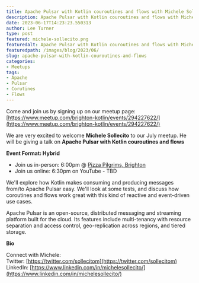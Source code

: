 ```yaml
---
title: Apache Pulsar with Kotlin couroutines and flows with Michele Sollecito
description: Apache Pulsar with Kotlin couroutines and flows with Michele Sollecito
date: 2023-06-17T14:23:23.550313
author: Lee Turner
type: post
featured: michele-sollecito.png
featuredalt: Apache Pulsar with Kotlin couroutines and flows with Michele Sollecito
featuredpath: /images/blog/2023/06/
slug: apache-pulsar-with-kotlin-couroutines-and-flows
categories:
- Meetups
tags:
- Apache
- Pulsar
- Corutines
- Flows
---
```

Come and join us by signing up on our meetup page: [https://www.meetup.com/brighton-kotlin/events/294227622/](https://www.meetup.com/brighton-kotlin/events/294227622/)

We are very excited to welcome **Michele Sollecito** to our July meetup. He will be giving a talk on **Apache Pulsar with Kotlin couroutines and flows**

**Event Format: Hybrid**

*   Join us in-person: 6:00pm @ [Pizza Pilgrims, Brighton](https://goo.gl/maps/ZPuDh6w8vz3H7KbQ9)
*   Join us online: 6:30pm on YouTube - TBD

We'll explore how Kotlin makes consuming and producing messages from/to Apache Pulsar easy. We'll look at some tests, and discuss how coroutines and flows work great with this kind of reactive and event-driven use cases.

Apache Pulsar is an open-source, distributed messaging and streaming platform built for the cloud. Its features include multi-tenancy with resource separation and access control, geo-replication across regions, and tiered storage.

**Bio**

Connect with Michele:  
Twitter: [https://twitter.com/sollecitom](https://twitter.com/sollecitom)  
LinkedIn: [https://www.linkedin.com/in/michelesollecito/](https://www.linkedin.com/in/michelesollecito/)
